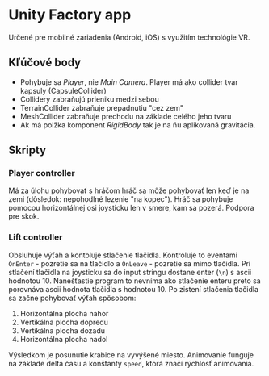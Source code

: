 # Unity Factory app

Určené pre mobilné zariadenia (Android, iOS) s využitím technológie VR.

## Kľúčové body

* Pohybuje sa _Player_, nie _Main Camera_. Player má ako collider tvar kapsuly (CapsuleCollider)
* Collidery zabraňujú prieniku medzi sebou
* TerrainCollider zabraňuje prepadnutiu "cez zem"
* MeshCollider zabraňuje prechodu na základe celého jeho tvaru
* Ak má polžka komponent _RigidBody_ tak je na ňu aplikovaná gravitácia.

## Skripty

### Player controller

Má za úlohu pohybovať s hráčom hráč sa môže pohybovať len keď je na zemi (dôsledok: nepohodlné lezenie "na kopec"). Hráč sa pohybuje pomocou horizontálnej osi joysticku len v smere, kam sa pozerá. Podpora pre skok.

### Lift controller

Obsluhuje výťah a kontoluje stlačenie tlačidla. Kontroluje to eventami `OnEnter` - pozretie sa na tlačidlo a `OnLeave` - pozretie sa mimo tlačidla. Pri stlačení tlačidla na joysticku sa do input stringu dostane enter (`\n`) s ascii hodnotou 10. Nanešťastie program to nevníma ako stlačenie enteru preto sa porovnáva ascii hodnota tlačidla s hodnotou 10. Po zistení stlačenia tlačidla sa začne pohybovať výťah spôsobom:

1. Horizontálna plocha nahor
2. Vertikálna plocha dopredu
3. Vertikálna plocha dozadu
4. Horizontálna plocha nadol

Výsledkom je posunutie krabice na vyvýšené miesto. Animovanie funguje na základe delta času a konštanty `speed`, ktorá značí rýchlosť animovania.
